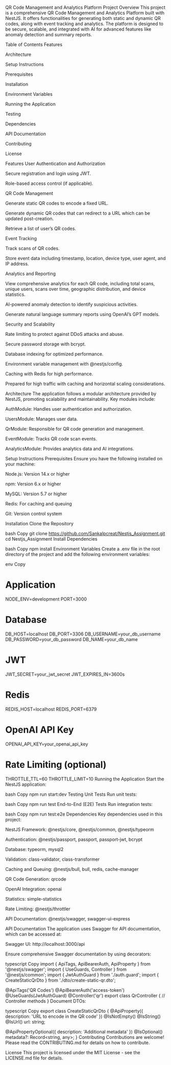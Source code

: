 QR Code Management and Analytics Platform
Project Overview
This project is a comprehensive QR Code Management and Analytics Platform built with NestJS. It offers functionalities for generating both static and dynamic QR codes, along with event tracking and analytics. The platform is designed to be secure, scalable, and integrated with AI for advanced features like anomaly detection and summary reports.

Table of Contents
Features

Architecture

Setup Instructions

Prerequisites

Installation

Environment Variables

Running the Application

Testing

Dependencies

API Documentation

Contributing

License

Features
User Authentication and Authorization

Secure registration and login using JWT.

Role-based access control (if applicable).

QR Code Management

Generate static QR codes to encode a fixed URL.

Generate dynamic QR codes that can redirect to a URL which can be updated post-creation.

Retrieve a list of user’s QR codes.

Event Tracking

Track scans of QR codes.

Store event data including timestamp, location, device type, user agent, and IP address.

Analytics and Reporting

View comprehensive analytics for each QR code, including total scans, unique users, scans over time, geographic distribution, and device statistics.

AI-powered anomaly detection to identify suspicious activities.

Generate natural language summary reports using OpenAI’s GPT models.

Security and Scalability

Rate limiting to protect against DDoS attacks and abuse.

Secure password storage with bcrypt.

Database indexing for optimized performance.

Environment variable management with @nestjs/config.

Caching with Redis for high performance.

Prepared for high traffic with caching and horizontal scaling considerations.

Architecture
The application follows a modular architecture provided by NestJS, promoting scalability and maintainability. Key modules include:

AuthModule: Handles user authentication and authorization.

UsersModule: Manages user data.

QrModule: Responsible for QR code generation and management.

EventModule: Tracks QR code scan events.

AnalyticsModule: Provides analytics data and AI integrations.

Setup Instructions
Prerequisites
Ensure you have the following installed on your machine:

Node.js: Version 14.x or higher

npm: Version 6.x or higher

MySQL: Version 5.7 or higher

Redis: For caching and queuing

Git: Version control system

Installation
Clone the Repository

bash
Copy
git clone https://github.com/Sankalpcreat/Nestjs_Assignment.git
cd Nestjs_Assignment
Install Dependencies

bash
Copy
npm install
Environment Variables
Create a .env file in the root directory of the project and add the following environment variables:

env
Copy
# Application
NODE_ENV=development
PORT=3000

# Database
DB_HOST=localhost
DB_PORT=3306
DB_USERNAME=your_db_username
DB_PASSWORD=your_db_password
DB_NAME=your_db_name

# JWT
JWT_SECRET=your_jwt_secret
JWT_EXPIRES_IN=3600s

# Redis
REDIS_HOST=localhost
REDIS_PORT=6379

# OpenAI API Key
OPENAI_API_KEY=your_openai_api_key

# Rate Limiting (optional)
THROTTLE_TTL=60
THROTTLE_LIMIT=10
Running the Application
Start the NestJS application:

bash
Copy
npm run start:dev
Testing
Unit Tests
Run unit tests:

bash
Copy
npm run test
End-to-End (E2E) Tests
Run integration tests:

bash
Copy
npm run test:e2e
Dependencies
Key dependencies used in this project:

NestJS Framework: @nestjs/core, @nestjs/common, @nestjs/typeorm

Authentication: @nestjs/passport, passport, passport-jwt, bcrypt

Database: typeorm, mysql2

Validation: class-validator, class-transformer

Caching and Queuing: @nestjs/bull, bull, redis, cache-manager

QR Code Generation: qrcode

OpenAI Integration: openai

Statistics: simple-statistics

Rate Limiting: @nestjs/throttler

API Documentation: @nestjs/swagger, swagger-ui-express

API Documentation
The application uses Swagger for API documentation, which can be accessed at:

Swagger UI: http://localhost:3000/api

Ensure comprehensive Swagger documentation by using decorators:

typescript
Copy
import { ApiTags, ApiBearerAuth, ApiProperty } from '@nestjs/swagger';
import { UseGuards, Controller } from '@nestjs/common';
import { JwtAuthGuard } from './auth.guard';
import { CreateStaticQrDto } from './dto/create-static-qr.dto';

@ApiTags('QR Codes')
@ApiBearerAuth('access-token')
@UseGuards(JwtAuthGuard)
@Controller('qr')
export class QrController {
  // Controller methods
}
Document DTOs:

typescript
Copy
export class CreateStaticQrDto {
  @ApiProperty({ description: 'URL to encode in the QR code' })
  @IsNotEmpty()
  @IsString()
  @IsUrl()
  url: string;

  @ApiPropertyOptional({ description: 'Additional metadata' })
  @IsOptional()
  metadata?: Record<string, any>;
}
Contributing
Contributions are welcome! Please read the CONTRIBUTING.md for details on how to contribute.

License
This project is licensed under the MIT License - see the LICENSE.md file for details.


